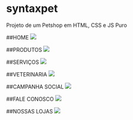 # syntaxpet

Projeto de um Petshop em HTML, CSS e JS Puro

##HOME 
<img src="https://uploaddeimagens.com.br/images/003/327/474/full/home.png?1625791353">

##PRODUTOS
<img src="https://uploaddeimagens.com.br/images/003/327/475/full/produtos.png?1625791445">

##SERVIÇOS 
<img src="https://uploaddeimagens.com.br/images/003/327/482/full/servicos.png?1625791535">

##VETERINARIA
<img src="https://uploaddeimagens.com.br/images/003/327/483/full/veterinaria.png?1625791598">

##CAMPANHA SOCIAL
<img src="https://uploaddeimagens.com.br/images/003/327/484/full/campanhaSociais.png?1625791665">

##FALE CONOSCO
<img src="https://uploaddeimagens.com.br/images/003/327/485/full/faleConosco.png?1625791728">


##NOSSAS LOJAS
<img src="https://uploaddeimagens.com.br/images/003/327/487/full/NossasLojas.png?1625791827">

